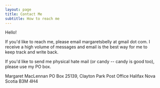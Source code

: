 ```yaml
---
layout: page
title: Contact Me
subtitle: How to reach me
---
```


Hello!

If you'd like to reach me, please email margaretsbelly at gmail dot com.
I receive a high volume of messages and email is the best way for me to keep track and write back.

If you'd like to send me physical hate mail (or candy -- candy is good too), please use my PO box.

Margaret MacLennan
PO Box 25139, Clayton Park Post Office
Halifax Nova Scotia
B3M 4H4
